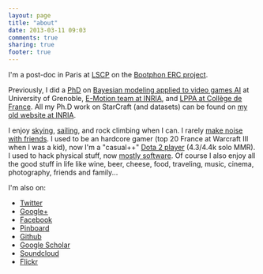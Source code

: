 ```yaml
---
layout: page
title: "about"
date: 2013-03-11 09:03
comments: true
sharing: true
footer: true
---
```


I'm a post-doc in Paris at [LSCP](http://www.lscp.net/index.php?lang=en) on the [Bootphon ERC project](http://www.lscp.net/persons/dupoux/bootphon/). 

Previously, I did a [PhD](http://tel.archives-ouvertes.fr/tel-00780635) on [Bayesian modeling applied to video games AI](http://emotion.inrialpes.fr/people/synnaeve/) at University of Grenoble, [E-Motion team at INRIA](https://team.inria.fr/e-motion/en), and [LPPA at Collège de France](http://www.lppa.college-de-france.fr/EN/index.htm). All my Ph.D work on StarCraft (and datasets) can be found on [my old website at INRIA](http://emotion.inrialpes.fr/people/synnaeve/). 

I enjoy [skying](http://emotion.inrialpes.fr/people/synnaeve/index_files/peuf.jpg), [sailing](https://farm3.staticflickr.com/2609/4091821635_b45b830976_b.jpg), and rock climbing when I can. I rarely [make noise with friends](http://theofflinepeople.bandcamp.com/). I used to be an hardcore gamer (top 20 France at Warcraft III when I was a kid), now I'm a "casual++" [Dota 2 player](http://dotabuff.com/players/37590604) (4.3/4.4k solo MMR). I used to hack physical stuff, now [mostly software](https://github.com/SnippyHolloW?tab=repositories). Of course I also enjoy all the good stuff in life like wine, beer, cheese, food, traveling, music, cinema, photography, friends and family...

I'm also on:

 - [Twitter](https://twitter.com/syhw)
 - [Google+](https://plus.google.com/103362529593094621422/posts)
 - [Facebook](http://www.facebook.com/gabriel.synnaeve)
 - [Pinboard](http://pinboard.in/u:syhw)
 - [Github](http://pinboard.in/u:syhw)
 - [Google Scholar](http://scholar.google.fr/citations?user=wN9rBkcAAAAJ&hl=fr)
 - [Soundcloud](https://soundcloud.com/syhw)
 - [Flickr](https://www.flickr.com/photos/snippyhollow/)
